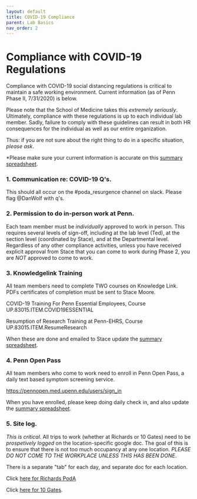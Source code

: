 ```yaml
---
layout: default
title: COVID-19 Compliance
parent: Lab Basics
nav_order: 2
---
```



# Compliance with COVID-19 Regulations  #

Compliance with COVID-19 social distancing regulations is critical to  maintain a safe working environment.  Current information (as of Penn Phase II, 7/31/2020) is below.  

Please note that the School of Medicine  takes this _extremely seriously_.  Ultimately, compliance with these regulations  is up to each individual lab member.  Sadly, failure to comply with these guidelines can result in both HR consequences for the individual as well as our entire organization.  

Thus: if you are not sure about the right thing to do in a specific situation, *please ask*.

*Please make sure your current information is accurate on this [summary spreadsheet](https://docs.google.com/spreadsheets/d/1urO9Ds-GFc9pHnsircfhkd4RW4TP16opleP_ARyo3gU/edit#gid=0). 

### 1.  Communication re: COVID-19 Q's.

This should all occur on the #poda_resurgence channel on slack.  Please flag @DanWolf with q's.



### 2. Permission to do in-person work at Penn.  

Each team member must be _individually_ approved to work in person.  This requires several levels of sign-off, including at the lab level (Ted), at the section level (coordinated  by Stace), and at the Departmental level. Regardless of any other compliance activities, unless you have received  explicit approval from Stace that you can come to work during Phase 2, you are _NOT_ approved to come to work.  

### 3. Knowledgelink Training

All team members need to complete TWO courses on Knowledge Link. PDFs certificates of completion must be sent to Stace Moore.

COVID-19 Training For Penn Essential Employees, Course UP.83015.ITEM.COVID19ESSENTIAL

Resumption of Research Training at Penn-EHRS,  Course UP.83015.ITEM.ResumeResearch

When these are done and emailed to Stace update the [summary spreadsheet](https://docs.google.com/spreadsheets/d/1urO9Ds-GFc9pHnsircfhkd4RW4TP16opleP_ARyo3gU/edit#gid=0). 

### 4.  Penn Open Pass

All team members who come to work need to enroll in Penn Open Pass, a daily text based symptom screening service.

https://pennopen.med.upenn.edu/users/sign_in

When you have enrolled, please keep doing daily check in, and also update the [summary spreadsheet](https://docs.google.com/spreadsheets/d/1urO9Ds-GFc9pHnsircfhkd4RW4TP16opleP_ARyo3gU/edit#gid=0). 


### 5.  Site log.

_This is critical_.  All trips to work (whether at Richards or 10 Gates) need to be _prospetively logged_ on the location-specific google doc.  The goal of this is to ensure that there is not too much occupancy at any one location. *PLEASE DO NOT COME TO THE WORKPLACE UNLESS THIS HAS BEEN DONE*.

There is a separate "tab" for each day, and separate doc for each location.

Click [here for Richards  PodA](https://docs.google.com/spreadsheets/d/1udVy6YoQ0-ZvvA_VcaVh0kjE6KvWBalCHFoum_bYwJU/edit#gid=1436285191)

Click [here for 10 Gates](https://docs.google.com/spreadsheets/d/1zBTn5XZSJaW39T-co763ElBRcJpW1tqT09f4NRlX22M/edit#gid=0).



